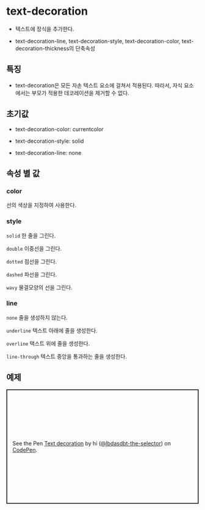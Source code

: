 # text-decoration

- 텍스트에 장식을 추가한다.

- text-decoration-line, text-decoration-style, text-decoration-color, text-decoration-thickness의 단축속성

## 특징

- text-decoration은 모든 자손 텍스트 요소에 걸쳐서 적용된다. 따라서, 자식 요소에서는 부모가 적용한 데코레이션을 제거할 수 없다.

## 초기값

- text-decoration-color: currentcolor

- text-decoration-style: solid

- text-decoration-line: none

## 속성 별 값

### color

선의 색상을 지정하여 사용한다.

### style

`solid` 한 줄을 그린다.

`double` 이중선을 그린다.

`dotted` 점선을 그린다.

`dashed` 파선을 그린다.

`wavy` 물결모양의 선을 그린다.

### line

`none` 줄을 생성하지 않는다.

`underline` 텍스트 아래에 줄을 생성한다.

`overline` 택스트 위에 줄을 생성한다.

`line-through` 텍스트 중앙을 통과하는 줄을 생성한다.

## 예제

<p class="codepen" data-height="300" data-default-tab="html,result" data-slug-hash="poYGaeL" data-user="lbdasdbt-the-selector" style="height: 300px; box-sizing: border-box; display: flex; align-items: center; justify-content: center; border: 2px solid; margin: 1em 0; padding: 1em;">
  <span>See the Pen <a href="https://codepen.io/lbdasdbt-the-selector/pen/poYGaeL">
  Text decoration</a> by hi (<a href="https://codepen.io/lbdasdbt-the-selector">@lbdasdbt-the-selector</a>)
  on <a href="https://codepen.io">CodePen</a>.</span>
</p>
<script async src="https://cpwebassets.codepen.io/assets/embed/ei.js"></script>
